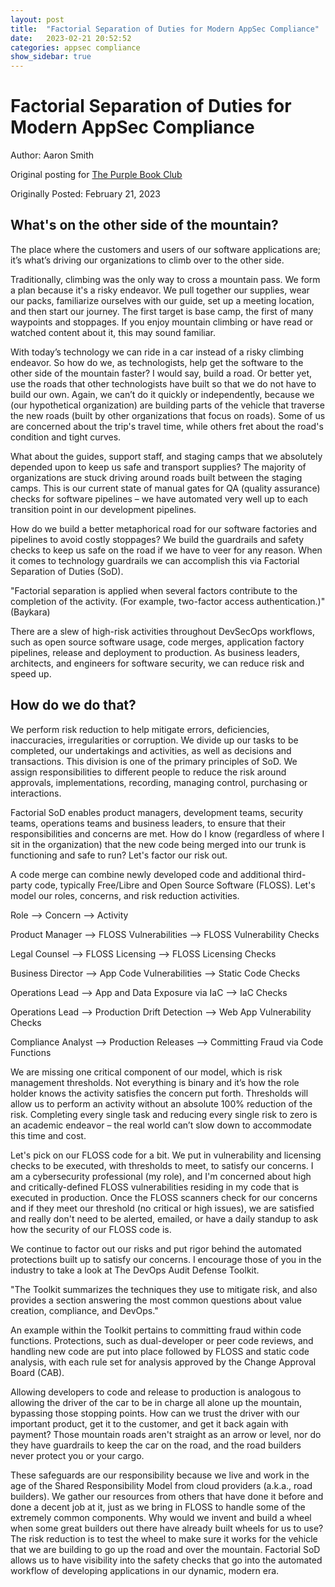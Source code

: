 ```yaml
---
layout: post
title:  "Factorial Separation of Duties for Modern AppSec Compliance"
date:   2023-02-21 20:52:52
categories: appsec compliance
show_sidebar: true
---
```


# Factorial Separation of Duties for Modern AppSec Compliance

Author: Aaron Smith

Original posting for [The Purple Book Club](https://www.thepurplebook.club/blog-posts/factorial-separation-of-duties-for-modern-appsec-compliance)

Originally Posted: February 21, 2023

## What's on the other side of the mountain? 

The place where the customers and users of our software applications are; it’s what’s driving our organizations to climb over to the other side.

Traditionally, climbing was the only way to cross a mountain pass. We form a plan because it's a risky endeavor. We pull together our supplies, wear our packs, familiarize ourselves with our guide, set up a meeting location, and then start our journey. The first target is  base camp, the first of many waypoints and stoppages. If you enjoy mountain climbing or have read or watched content about it, this may sound familiar.

With today’s technology we can ride in a car instead of a risky climbing endeavor. So how do we, as technologists, help get the software to the other side of the mountain faster? I would say, build a road. Or better yet, use the roads that other technologists have built so that we do not have to build our own. Again, we can’t do it quickly or independently, because we (our hypothetical organization) are building parts of the vehicle that traverse the new roads (built by other organizations that focus on roads). Some of us are concerned about the trip's travel time, while others fret about the road's condition and tight curves.

What about the guides, support staff, and staging camps that we absolutely depended upon to keep us safe and transport supplies? The majority of organizations are stuck driving around roads built between the staging camps. This is our current state of manual gates for QA (quality assurance) checks for software pipelines – we have automated very well up to each transition point in our development pipelines.

How do we build a better metaphorical road for our software factories and pipelines to avoid costly stoppages? We build the guardrails and safety checks to keep us safe on the road if we have to veer for any reason. When it comes to technology guardrails we can accomplish this via Factorial Separation of Duties (SoD).

"Factorial separation is applied when several factors contribute to the completion of the activity. (For example, two-factor access authentication.)" (Baykara)

There are a slew of high-risk activities throughout DevSecOps workflows, such as open source software usage, code merges, application factory pipelines, release and deployment to production. As business leaders, architects, and engineers for software security, we can reduce risk and speed up.

## How do we do that?

We perform risk reduction to help mitigate errors, deficiencies, inaccuracies, irregularities or corruption. We divide up our tasks to be completed, our undertakings and activities, as well as decisions and transactions. This division is one of the primary principles of SoD. We assign responsibilities to different people to reduce the risk around approvals, implementations, recording, managing control, purchasing or interactions.

Factorial SoD enables product managers, development teams, security teams, operations teams and business leaders, to ensure that their responsibilities and concerns are met. How do I know (regardless of where I sit in the organization) that the new code being merged into our trunk is functioning and safe to run? Let's factor our risk out.

A code merge can combine newly developed code and additional third-party code, typically Free/Libre and Open Source Software (FLOSS). Let's model our roles, concerns, and risk reduction activities.

Role --> Concern --> Activity

Product Manager --> FLOSS Vulnerabilities --> FLOSS Vulnerability Checks

Legal Counsel --> FLOSS Licensing --> FLOSS Licensing Checks

Business Director --> App Code Vulnerabilities --> Static Code Checks

Operations Lead --> App and Data Exposure via IaC --> IaC Checks

Operations Lead --> Production Drift Detection --> Web App Vulnerability Checks

Compliance Analyst --> Production Releases --> Committing Fraud via Code Functions

We are missing one critical component of our model, which is risk management thresholds. Not everything is binary and it’s how the role holder knows the activity satisfies the concern put forth. Thresholds will allow us to perform an activity without an absolute 100% reduction of the risk. Completing every single task and reducing every single risk to zero is an academic endeavor – the real world can’t slow down to accommodate this  time and cost. 

Let's pick on our FLOSS code for a bit. We put in vulnerability and licensing checks to be executed, with thresholds to meet, to satisfy our concerns. I am a cybersecurity professional (my role), and I'm concerned about high and critically-defined FLOSS vulnerabilities residing in my code that is executed in production. Once the FLOSS scanners check for our concerns and if they meet our threshold (no critical or high issues), we are satisfied and really don't need to be alerted, emailed, or have a daily standup to ask how the security of our FLOSS code is.

We continue to factor out our risks and put rigor behind the automated protections built up to satisfy our concerns. I encourage those of you in the industry to take a look at The DevOps Audit Defense Toolkit.

"The Toolkit summarizes the techniques they use to mitigate risk, and also provides a section answering the most common questions about value creation, compliance, and DevOps." 

An example within the Toolkit pertains to committing fraud within code functions. Protections, such as dual-developer or peer code reviews, and handling new code are put into place followed by FLOSS and static code analysis, with each rule set for analysis approved by the Change Approval Board (CAB).

Allowing developers to code and release to production is analogous to allowing the driver of the car to be in charge all alone up the mountain, bypassing those stopping points. How can we trust the driver with our important product, get it to the customer, and get it back again with payment? Those mountain roads aren't straight as an arrow or level, nor do they have guardrails to keep the car on the road, and the road builders never protect you or your cargo.

These safeguards are our responsibility because we live and work in the age of the Shared Responsibility Model from cloud providers (a.k.a., road builders). We gather our resources from others that have done it before and done a decent job at it, just as we bring in FLOSS to handle some of the extremely common components. Why would we invent and build a wheel when some great builders out there have already built wheels for us to use? The risk reduction is to test the wheel to make sure it works for the vehicle that we are building to go up the road and over the mountain. Factorial SoD allows us to have visibility into the safety checks that go into the automated workflow of developing applications in our dynamic, modern era.